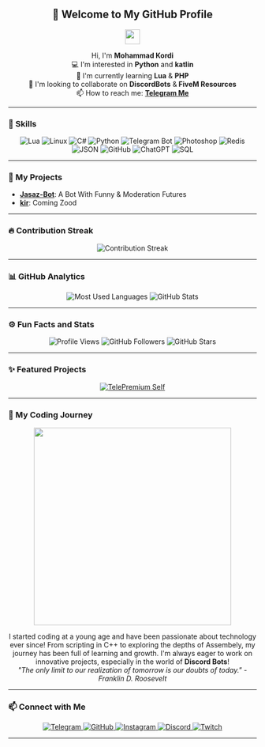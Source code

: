 <h2 align="center">👋 Welcome to My GitHub Profile</h2>

<p align="center">
    <img src="https://media.giphy.com/media/hvRJCLFzcasrR4ia7z/giphy.gif" width="30px"/>
</p>

<p align="center">
    Hi, I'm <strong>Mohammad Kordi</strong> <br>
    💻 I'm interested in <strong>Python</strong> and <strong>katlin</strong> <br>
    🌱 I'm currently learning <strong>Lua</strong> & <strong>PHP</strong><br>
    🤖 I'm looking to collaborate on <strong>DiscordBots</strong> &<strong> FiveM Resources</strong><br>
    📫 How to reach me: <strong><a href="https://telegram.me/MamadPg">Telegram Me</a></strong>
</p>

---

### 🔧 Skills
<p align="center">
    <img src="https://img.shields.io/badge/-Lua-blue?style=flat-square&logo=lua" alt="Lua"/>
    <img src="https://img.shields.io/badge/-Linux-FCC624?style=flat-square&logo=linux&logoColor=black" alt="Linux"/>
    <img src="https://img.shields.io/badge/-C%23-239120?style=flat-square&logo=c-sharp&logoColor=white" alt="C#"/>
    <img src="https://img.shields.io/badge/-Python-3776AB?style=flat-square&logo=python&logoColor=white" alt="Python"/>
    <img src="https://img.shields.io/badge/-Telegram%20Bot-26A5E4?style=flat-square&logo=telegram&logoColor=white" alt="Telegram Bot"/>
    <img src="https://img.shields.io/badge/-Photoshop-31A8FF?style=flat-square&logo=adobephotoshop&logoColor=white" alt="Photoshop"/>
    <img src="https://img.shields.io/badge/-Redis-DC382D?style=flat-square&logo=redis&logoColor=white" alt="Redis"/>
    <img src="https://img.shields.io/badge/-JSON-000000?style=flat-square&logo=json&logoColor=white" alt="JSON"/>
    <img src="https://img.shields.io/badge/-GitHub-181717?style=flat-square&logo=github&logoColor=white" alt="GitHub"/>
    <img src="https://img.shields.io/badge/-ChatGPT-00A400?style=flat-square&logo=openai&logoColor=white" alt="ChatGPT"/>
    <img src="https://img.shields.io/badge/-SQL-003B57?style=flat-square&logo=sqlite&logoColor=white" alt="SQL"/>
</p>


---

### 📂 My Projects

- [**Jasaz-Bot**](https://github.com/MamadPg/JasazBot): A Bot With Funny & Moderation Futures
- [**kir**](): Coming Zood

---

### 🔥 Contribution Streak
<p align="center">
    <img src="https://github-readme-streak-stats.herokuapp.com/?user=MamadPg&theme=dark" alt="Contribution Streak"/>
</p>

---

### 📊 GitHub Analytics
<p align="center">
    <img src="https://github-readme-stats.vercel.app/api/top-langs/?username=MamadPg&layout=compact&theme=dark" alt="Most Used Languages"/>
    <img src="https://github-readme-stats.vercel.app/api?username=MamadPg&show_icons=true&theme=dark" alt="GitHub Stats"/>
</p>

---

### ⚙️ Fun Facts and Stats
<p align="center">
    <img src="https://komarev.com/ghpvc/?username=MamadPg&style=flat-square&color=blue" alt="Profile Views"/>
    <img src="https://img.shields.io/github/followers/MamadPg?label=Followers&style=social" alt="GitHub Followers"/>
    <img src="https://img.shields.io/github/stars/MamadPg?label=Stars&style=social" alt="GitHub Stars"/>
</p>

---

### ✨ Featured Projects
<p align="center">
    <a href="https://github.com/MamadPg/JasazBot">
        <img src="https://img.shields.io/badge/TelePremium%20Self%20Bot-blueviolet?style=for-the-badge&logo=telegram&logoColor=white" alt="TelePremium Self"/>
    </a>
</p>

---

### 🚀 My Coding Journey
<p align="center">
    <img src="https://media.giphy.com/media/ZVik7pBtu9dNS/giphy.gif" width="400"/>
</p>
<p align="center">
    I started coding at a young age and have been passionate about technology ever since! From scripting in C++ to exploring the depths of Assembely, my journey has been full of learning and growth. I'm always eager to work on innovative projects, especially in the world of <strong>Discord Bots</strong>! 
    <br><em>"The only limit to our realization of tomorrow is our doubts of today." - Franklin D. Roosevelt</em>
</p>

---

### 📫 Connect with Me

<p align="center">
    <a href="https://telegram.me/MamadPg" target="_blank">
        <img src="https://img.shields.io/badge/Telegram-2CA5E0?style=for-the-badge&logo=telegram&logoColor=white" alt="Telegram"/>
    </a>
    <a href="https://github.com/MamadPg" target="_blank">
        <img src="https://img.shields.io/badge/GitHub-181717?style=for-the-badge&logo=github&logoColor=white" alt="GitHub"/>
    </a>
    <a href="https://instagram.com/mamadpg_" target="_blank">
        <img src="https://img.shields.io/badge/Instagram-E4405F?style=for-the-badge&logo=instagram&logoColor=white" alt="Instagram"/>
    </a>
    <a href="https://discord.gg/mXbYk8P4hd" target="_blank">
        <img src="https://img.shields.io/badge/Discord-5865F2?style=for-the-badge&logo=discord&logoColor=white" alt="Discord"/>
    </a>
    <a href="https://twitch.tv/MamadPg" target="_blank">
        <img src="https://img.shields.io/badge/Twitch-9146FF?style=for-the-badge&logo=twitch&logoColor=white" alt="Twitch"/>
    </a>
</p>

---
